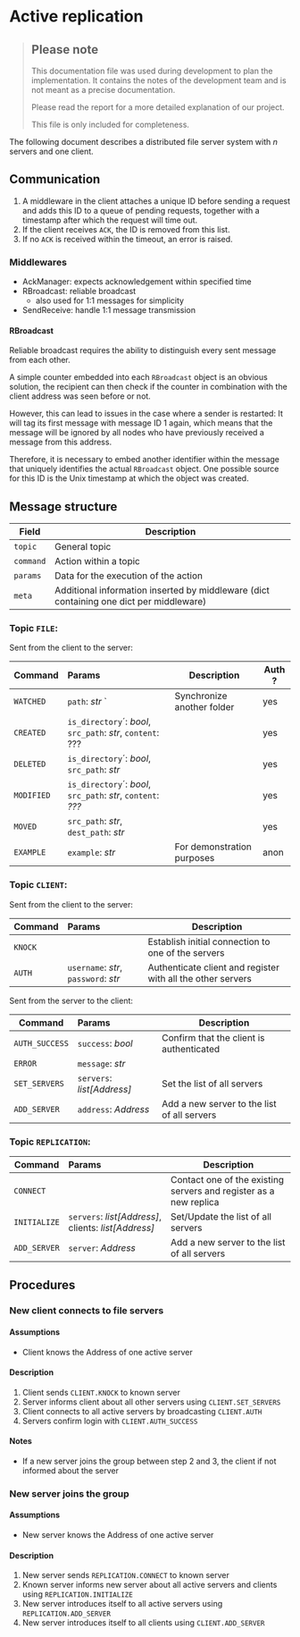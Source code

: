 # Active replication

> ## Please note
> This documentation file was used during development to plan the implementation.
> It contains the notes of the development team and is not meant as a precise documentation.
> 
> Please read the report for a more detailed explanation of our project.
> 
> This file is only included for completeness.

The following document describes a distributed file server system with _n_ servers and one client.

## Communication

1. A middleware in the client attaches a unique ID before sending a request and adds this ID to a queue of pending
   requests,
   together with a timestamp after which the request will time out.
2. If the client receives `ACK`, the ID is removed from this list.
3. If no `ACK` is received within the timeout, an error is raised.

### Middlewares

- AckManager: expects acknowledgement within specified time
- RBroadcast: reliable broadcast
    - also used for 1:1 messages for simplicity
- SendReceive: handle 1:1 message transmission

#### RBroadcast

Reliable broadcast requires the ability to distinguish every sent message from each other.

A simple counter embedded into each `RBroadcast` object is an obvious solution, the recipient can then check if the
counter in combination with the client address was seen before or not.

However, this can lead to issues in the case where a sender is restarted: It will tag its first message with message ID
1 again, which means that the message will be ignored by all nodes who have previously received a message from this
address.

Therefore, it is necessary to embed another identifier within the message that uniquely identifies the actual
`RBroadcast` object. One possible source for this ID is the Unix timestamp at which the object was created.

## Message structure

| Field     | Description                                                                             |
|-----------|-----------------------------------------------------------------------------------------|
| `topic`   | General topic                                                                           |
| `command` | Action within a topic                                                                   |
| `params`  | Data for the execution of the action                                                    |
| `meta`    | Additional information inserted by middleware (dict containing one dict per middleware) |

### Topic `FILE`:

Sent from the client to the server:

| Command    | Params                                                       | Description                | Auth ? |
|------------|:-------------------------------------------------------------|----------------------------|--------|
| `WATCHED`  | `path`: _str_                 `                              | Synchronize another folder | yes    |
| `CREATED`  | `is_directory`´: _bool_, `src_path`: _str_, `content`: ???   |                            | yes    |
| `DELETED`  | `is_directory`´: _bool_, `src_path`: _str_                   |                            | yes    |
| `MODIFIED` | `is_directory`´: _bool_, `src_path`: _str_, `content`: _???_ |                            | yes    |
| `MOVED`    | `src_path`: _str_, `dest_path`: _str_                        |                            | yes    |
| `EXAMPLE`  | `example`: _str_                                             | For demonstration purposes | anon   |

### Topic `CLIENT`:

Sent from the client to the server:

| Command | Params                               | Description                                                 |
|---------|:-------------------------------------|-------------------------------------------------------------|
| `KNOCK` |                                      | Establish initial connection to one of the servers          |
| `AUTH`  | `username`: _str_, `password`: _str_ | Authenticate client and register with all the other servers |

Sent from the server to the client:

| Command        | Params                     | Description                                 |
|----------------|:---------------------------|---------------------------------------------|
| `AUTH_SUCCESS` | `success`: _bool_          | Confirm that the client is authenticated    |
| `ERROR`        | `message`: _str_           |                                             |
| `SET_SERVERS`  | `servers`: _list[Address]_ | Set the list of all servers                 |
| `ADD_SERVER`   | `address`: _Address_       | Add a new server to the list of all servers |

### Topic `REPLICATION`:

| Command      | Params                                               | Description                                                       |
|--------------|:-----------------------------------------------------|-------------------------------------------------------------------|
| `CONNECT`    |                                                      | Contact one of the existing servers and register as a new replica |
| `INITIALIZE` | `servers`: _list[Address]_, clients: _list[Address]_ | Set/Update the list of all servers                                |
| `ADD_SERVER` | `server`: _Address_                                  | Add a new server to the list of all servers                       |

## Procedures

### New client connects to file servers

#### Assumptions

- Client knows the Address of one active server

#### Description

1. Client sends `CLIENT.KNOCK` to known server
2. Server informs client about all other servers using `CLIENT.SET_SERVERS`
3. Client connects to all active servers by broadcasting `CLIENT.AUTH`
4. Servers confirm login with `CLIENT.AUTH_SUCCESS`

#### Notes

- If a new server joins the group between step 2 and 3, the client if not informed about the server

### New server joins the group

#### Assumptions

- New server knows the Address of one active server

#### Description

1. New server sends `REPLICATION.CONNECT` to known server
2. Known server informs new server about all active servers and clients using `REPLICATION.INITIALIZE`
3. New server introduces itself to all active servers using `REPLICATION.ADD_SERVER`
4. New server introduces itself to all clients using `CLIENT.ADD_SERVER`
